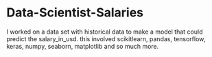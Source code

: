 # Data-Scientist-Salaries
I worked on a data set with historical data to make a model that could predict the salary_in_usd. this involved scikitlearn, pandas, tensorflow, keras, numpy, seaborn, matplotlib and so much more.

